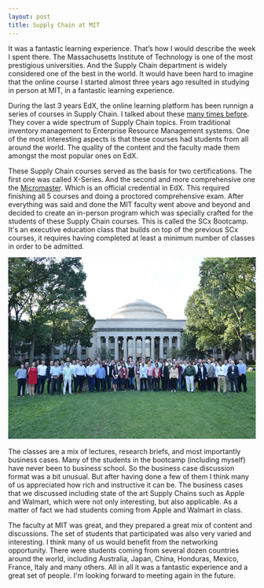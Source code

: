 ```yaml
---
layout: post
title: Supply Chain at MIT
---
```


It was a fantastic learning experience. That’s how I would describe the week I spent there.
The Massachusetts Institute of Technology is one of the most prestigious universities.
And the Supply Chain department is widely considered one of the best in the world.
It would have been hard to imagine that the online course I started almost three years ago
resulted in studying in person at MIT, in a fantastic learning experience.

During the last 3 years EdX, the online learning platform has been runnign a series of courses
in Supply Chain. I talked about these [many times before](http://www.javiertordable.com/supply-chain/).
They cover a wide spectrum of Supply Chain topics. From traditional inventory management to
Enterprise Resource Management systems. One of the most interesting aspects is that these courses
had students from all around the world. The quality of the content and the faculty made them
amongst the most popular ones on EdX.

These Supply Chain courses served as the basis for two certifications. The first one was called 
X-Series. And the second and more comprehensive one the
[Micromaster](http://www.javiertordable.com/supply-chain-micromaster/).
Which is an official credential in EdX. This required finishing all 5 courses and doing a proctored
comprehensive exam. After everything was said and done the MIT faculty went above and beyond
and decided to create an in-person program which was specially crafted for the students
of these Supply Chain courses. This is called the SCx Bootcamp. It's an executive education
class that builds on top of the previous SCx courses, it requires having completed at least
a minimum number of classes in order to be admitted.

![Group picture in front of the MIT Dome](/images/mit-dome.jpg)

The classes are a mix of lectures, research briefs, and most importantly business cases.
Many of the students in the bootcamp (including myself) have never been to business school. So the
business case discussion format was a bit unusual. But after having done a few of them I think
many of us appreciated how rich and instructive it can be. The business cases that we discussed
including state of the art Supply Chains such as Apple and Walmart, which were not only
interesting, but also applicable. As a matter of fact we had students coming from Apple and Walmart
in class.

The faculty at MIT was great, and they prepared a great mix of content and discussions.
The set of students that participated was also very varied
and interesting. I think many of us would benefit from the networking opportunity. There were students
coming from several dozen countries around the world, including Australia, Japan, China, Honduras,
Mexico, France, Italy and many others. All in all it was a fantastic experience and a great set of people.
I'm looking forward to meeting again in the future.
